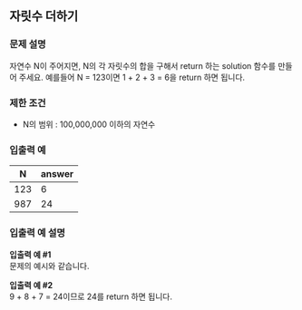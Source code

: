 ## 자릿수 더하기

### 문제 설명
자연수 N이 주어지면, N의 각 자릿수의 합을 구해서 return 하는 solution 함수를 만들어 주세요.
예를들어 N = 123이면 1 + 2 + 3 = 6을 return 하면 됩니다.


### 제한 조건
- N의 범위 : 100,000,000 이하의 자연수

### 입출력 예
|N|answer|
|--|--|
|123|6|
|987|24|

### 입출력 예 설명
__입출력 예 #1__   
문제의 예시와 같습니다.

__입출력 예 #2__   
9 + 8 + 7 = 24이므로 24를 return 하면 됩니다.


